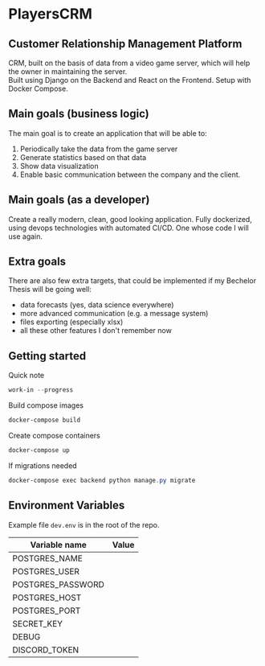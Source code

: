 # PlayersCRM

## Customer Relationship Management Platform

CRM, built on the basis of data from a video game server, which will help the owner in maintaining the server. <br>
Built using Django on the Backend and React on the Frontend.
Setup with Docker Compose.

## Main goals (business logic)

The main goal is to create an application that will be able to:

1. Periodically take the data from the game server
2. Generate statistics based on that data
3. Show data visualization
4. Enable basic communication between the company and the client.

## Main goals (as a developer)

Create a really modern, clean, good looking application.
Fully dockerized, using devops technologies with automated CI/CD.
One whose code I will use again.

## Extra goals

There are also few extra targets, that could be implemented if my Bechelor Thesis will be going well:

-   data forecasts (yes, data science everywhere)
-   more advanced communication (e.g. a message system)
-   files exporting (especially xlsx)
-   all these other features I don't remember now

## Getting started

Quick note

```powershell
work-in --progress
```

Build compose images

```powershell
docker-compose build
```

Create compose containers

```powershell
docker-compose up
```

If migrations needed

```powershell
docker-compose exec backend python manage.py migrate
```

## Environment Variables

Example file `dev.env` is in the root of the repo.

| Variable name     | Value |
| ----------------- | ----- |
| POSTGRES_NAME     |       |
| POSTGRES_USER     |       |
| POSTGRES_PASSWORD |       |
| POSTGRES_HOST     |       |
| POSTGRES_PORT     |       |
| SECRET_KEY        |       |
| DEBUG             |       |
| DISCORD_TOKEN     |       |

